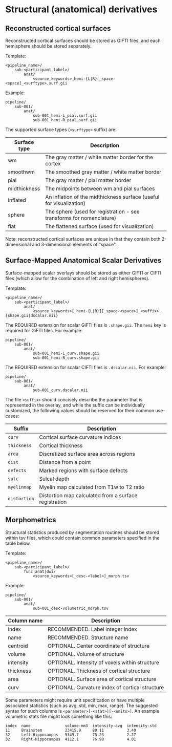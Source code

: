 # Structural (anatomical) derivatives

## Reconstructed cortical surfaces

Reconstructed cortical surfaces should be stored as GIFTI files, and each
hemisphere should be stored separately.

Template:

```Text
<pipeline_name>/
    sub-<participant_label>/
        anat/
            <source_keywords>_hemi-{L|R}[_space-<space]_<surftype>.surf.gii
```

Example:

```Text
pipeline/
    sub-001/
        anat/
            sub-001_hemi-L_pial.surf.gii
            sub-001_hemi-R_pial.surf.gii
```

The supported surface types (`<surftype>` suffix) are:

| Surface type | Description                                                          |
| ------------ | -------------------------------------------------------------------- |
| wm           | The gray matter / white matter border for the cortex                 |
| smoothwm     | The smoothed gray matter / white matter border                       |
| pial         | The gray matter / pial matter border                                 |
| midthickness | The midpoints between wm and pial surfaces                           |
| inflated     | An inflation of the midthickness surface (useful for visualization)  |
| sphere       | The sphere (used for registration - see transforms for nomenclature) |
| flat         | The flattened surface (used for visualization)                       |

Note: reconstructed cortical surfaces are unique in that they contain both
2-dimensional and 3-dimensional elements of "space".

## Surface-Mapped Anatomical Scalar Derivatives

Surface-mapped scalar overlays should be stored as either GIFTI or CIFTI files
(which allow for the combination of left and right hemispheres).

Template:

```Text
<pipeline_name>/
    sub-<participant_label>/
        anat/
            <source_keywords>[_hemi-{L|R}][_space-<space>]_<suffix>.{shape.gii|dscalar.nii}
```

The REQUIRED extension for scalar GiFTI files is `.shape.gii`. The `hemi` key is
required for GiFTI files. For example:

```Text
pipeline/
    sub-001/
        anat/
            sub-001_hemi-L_curv.shape.gii
            sub-001_hemi-R_curv.shape.gii
```

The REQUIRED extension for scalar CIFTI files is `.dscalar.nii`. For example:

```Text
pipeline/
    sub-001/
        anat/
            sub-001_curv.dscalar.nii
```

The file `<suffix>` should concisely describe the parameter that is represented
in the overlay, and while the suffix can be individually customized, the
following values should be reserved for their common use-cases:

| Suffix       | Description                                           |
| ------------ | ----------------------------------------------------- |
| `curv`       | Cortical surface curvature indices                    |
| `thickness`  | Cortical thickness                                    |
| `area`       | Discretized surface area across regions               |
| `dist`       | Distance from a point                                 |
| `defects`    | Marked regions with surface defects                   |
| `sulc`       | Sulcal depth                                          |
| `myelinmap`  | Myelin map calculated from T1w to T2 ratio            |
| `distortion` | Distortion map calculated from a surface registration |

## Morphometrics

Structural statistics produced by segmentation routines should be stored within
tsv files, which could contain common parameters specified in the table below.

Template:

```Text
<pipeline_name>/
    sub-<participant_label>/
        func|anat|dwi/
            <source_keywords>[_desc-<label>]_morph.tsv

```

Example:

```Text
pipeline/
    sub-001/
        anat/
            sub-001_desc-volumetric_morph.tsv
```

| Column name | Description                                     |
| ----------- | ----------------------------------------------- |
| index       | RECOMMENDED. Label integer index                |
| name        | RECOMMENDED. Structure name                     |
| centroid    | OPTIONAL. Center coordinate of structure        |
| volume      | OPTIONAL. Volume of structure                   |
| intensity   | OPTIONAL. Intensity of voxels within structure  |
| thickness   | OPTIONAL. Thickness of cortical structure       |
| area        | OPTIONAL. Surface area of cortical structure    |
| curv        | OPTIONAL. Curvature index of cortical structure |

Some parameters might require unit specification or have multiple associated
statistics (such as avg, std, min, max, range). The suggested syntax for such
columns is `<parameter>[-<stat>][-<units>]`. An example volumetric stats file
might look something like this:

```Text
index  name               volume-mm3  intensity-avg  intensity-std
11     Brainstem          23415.9     80.11          3.40
32     Left-Hippocampus   5349.7      75.23          2.27
32     Right-Hippocampus  4112.1      76.98          4.01
```
